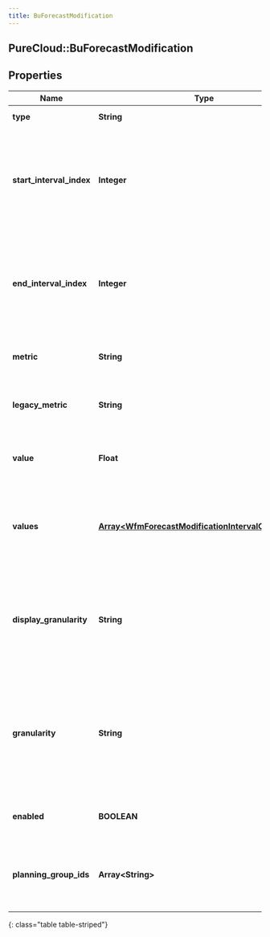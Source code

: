```yaml
---
title: BuForecastModification
---
```

## PureCloud::BuForecastModification

## Properties

|Name | Type | Description | Notes|
|------------ | ------------- | ------------- | -------------|
| **type** | **String** | The type of the modification | |
| **start_interval_index** | **Integer** | The number of 15 minute intervals past referenceStartDate representing the first interval to which to apply this modification. Must be null if values is populated | [optional] |
| **end_interval_index** | **Integer** | The number of 15 minute intervals past referenceStartDate representing the last interval to which to apply this modification.  Must be null if values is populated | [optional] |
| **metric** | **String** | The metric to which this modification applies | |
| **legacy_metric** | **String** | The legacy metric to which this modification applies if applicable | [optional] |
| **value** | **Float** | The value of the modification.  Must be null if \&quot;values\&quot; is populated | [optional] |
| **values** | [**Array&lt;WfmForecastModificationIntervalOffsetValue&gt;**](WfmForecastModificationIntervalOffsetValue.html) | The list of values to update.  Only applicable for grid-type modifications. Must be null if \&quot;value\&quot; is populated | [optional] |
| **display_granularity** | **String** | The client side display granularity of the modification, expressed in the ISO-8601 duration format. Periods are represented as an ISO-8601 string. For example: P1D or P1DT12H | |
| **granularity** | **String** | The actual granularity of the modification as stored behind the scenes, expressed in the ISO-8601 duration format. Periods are represented as an ISO-8601 string. For example: P1D or P1DT12H | [optional] |
| **enabled** | **BOOLEAN** | Whether the modification is enabled for the forecast | |
| **planning_group_ids** | **Array&lt;String&gt;** | The IDs of the planning groups to which this forecast modification applies.  Leave empty to apply to all | [optional] |
{: class="table table-striped"}


